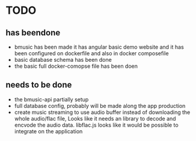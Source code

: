 # TODO

## has beendone

- bmusic has been made it has angular basic demo website and it has been configured on dockerfile and also in docker composefile
- basic database schema has been done
- the basic full docker-comopse file has been doen

## needs to be done

- the bmusic-api partially setup
- full database config, probably will be made along the app production
- create music streaming to use audio buffer instead of downloading the whole audio/flac file, Looks like it needs an library to decode and encvode the audio data. libflac.js looks like it would be possible to integrate on the application
